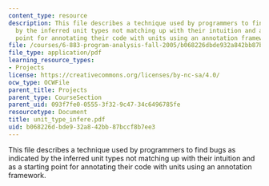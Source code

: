 ```yaml
---
content_type: resource
description: This file describes a technique used by programmers to find bugs as indicated
  by the inferred unit types not matching up with their intuition and as a starting
  point for annotating their code with units using an annotation framework.
file: /courses/6-883-program-analysis-fall-2005/b068226dbde932a842bb87bccf8b7ee3_unit_type_infere.pdf
file_type: application/pdf
learning_resource_types:
- Projects
license: https://creativecommons.org/licenses/by-nc-sa/4.0/
ocw_type: OCWFile
parent_title: Projects
parent_type: CourseSection
parent_uid: 093f7fe0-0555-3f32-9c47-34c6496785fe
resourcetype: Document
title: unit_type_infere.pdf
uid: b068226d-bde9-32a8-42bb-87bccf8b7ee3
---
```

This file describes a technique used by programmers to find bugs as indicated by the inferred unit types not matching up with their intuition and as a starting point for annotating their code with units using an annotation framework.